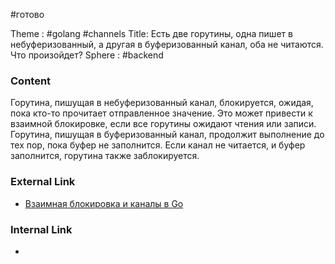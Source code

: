 #готово 

Theme : #golang  #channels
Title: Есть две горутины, одна пишет в небуферизованный, а другая в буферизованный канал, оба не читаются. Что произойдет?
Sphere : #backend 

### Content

Горутина, пишущая в небуферизованный канал, блокируется, ожидая, пока кто-то прочитает отправленное значение. Это может привести к взаимной блокировке, если все горутины ожидают чтения или записи. Горутина, пишущая в буферизованный канал, продолжит выполнение до тех пор, пока буфер не заполнится. Если канал не читается, и буфер заполнится, горутина также заблокируется.

### External Link

- [Взаимная блокировка и каналы в Go](https://golang.org/doc/effective_go#channels)

### Internal Link

- 